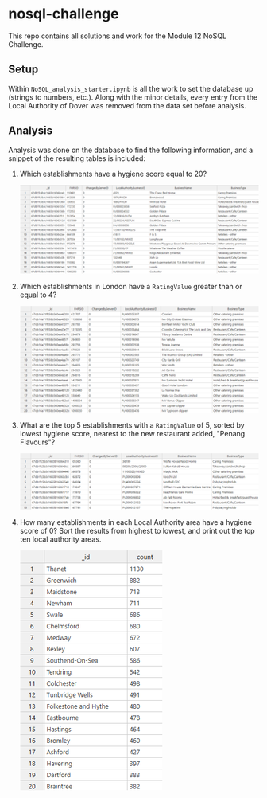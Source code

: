# nosql-challenge

This repo contains all solutions and work for the Module 12 NoSQL Challenge.

## Setup

Within `NoSQL_analysis_starter.ipynb` is all the work to set the database up (strings to numbers, etc.). Along with the minor details, every entry from the Local Authority of Dover was removed from the data set before analysis. 

## Analysis

Analysis was done on the database to find the following information, and a snippet of the resulting tables is included:

1. Which establishments have a hygiene score equal to 20?
    
    ![Hygiene Score of 20](Images/hygiene20.png)

2. Which establishments in London have a `RatingValue` greater than or equal to 4?
    
    ![4 Stars in London](Images/London4andUp.png)

3. What are the top 5 establishments with a `RatingValue` of 5, sorted by lowest hygiene score, nearest to the new restaurant added, "Penang Flavours"?
    
    ![5 Stars near Penang Flavours](Images/Rating5nearPenang.png)

4. How many establishments in each Local Authority area have a hygiene score of 0? Sort the results from highest to lowest, and print out the top ten local authority areas.

    ![Bad Hygeine in Each Town](Images/LowHygPerTown.png)
